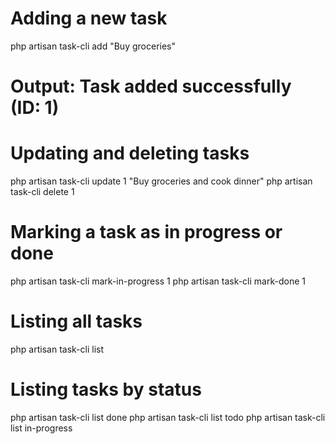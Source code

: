 # Adding a new task

php artisan task-cli add "Buy groceries"

# Output: Task added successfully (ID: 1)

# Updating and deleting tasks

php artisan task-cli update 1 "Buy groceries and cook dinner"
php artisan task-cli delete 1

# Marking a task as in progress or done

php artisan task-cli mark-in-progress 1
php artisan task-cli mark-done 1

# Listing all tasks

php artisan task-cli list

# Listing tasks by status

php artisan task-cli list done
php artisan task-cli list todo
php artisan task-cli list in-progress
